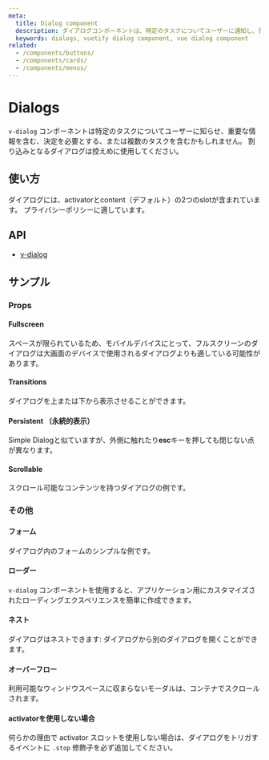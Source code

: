 ```yaml
---
meta:
  title: Dialog component
  description: ダイアログコンポーネントは、特定のタスクについてユーザーに通知し、重要な情報を含む場合や、特定のアクションを取るようにユーザーに要求したりすることができます。
  keywords: dialogs, vuetify dialog component, vue dialog component
related:
  - /components/buttons/
  - /components/cards/
  - /components/menus/
---
```


# Dialogs

`v-dialog` コンポーネントは特定のタスクについてユーザーに知らせ、重要な情報を含む、決定を必要とする、または複数のタスクを含むかもしれません。 割り込みとなるダイアログは控えめに使用してください。

<entry-ad />

## 使い方

ダイアログには、activatorとcontent（デフォルト）の2つのslotが含まれています。 プライバシーポリシーに適しています。

<example file="v-dialog/usage" />

## API

- [v-dialog](/api/v-dialog)

<inline-api page="components/dialogs" />

## サンプル

### Props

#### Fullscreen

スペースが限られているため、モバイルデバイスにとって、フルスクリーンのダイアログは大画面のデバイスで使用されるダイアログよりも適している可能性があります。

<example file="v-dialog/prop-fullscreen" />

#### Transitions

ダイアログを上または下から表示させることができます。

<example file="v-dialog/prop-transitions" />

#### Persistent （永続的表示）

Simple Dialogと似ていますが、外側に触れたり**esc**キーを押しても閉じない点が異なります。

<example file="v-dialog/prop-persistent" />

#### Scrollable

スクロール可能なコンテンツを持つダイアログの例です。

<example file="v-dialog/prop-scrollable" />

### その他

#### フォーム

ダイアログ内のフォームのシンプルな例です。

<example file="v-dialog/misc-form" />

#### ローダー

`v-dialog` コンポーネントを使用すると、アプリケーション用にカスタマイズされたローディングエクスペリエンスを簡単に作成できます。

<example file="v-dialog/misc-loader" />

#### ネスト

ダイアログはネストできます: ダイアログから別のダイアログを開くことができます。

<example file="v-dialog/misc-nesting" />

#### オーバーフロー

利用可能なウィンドウスペースに収まらないモーダルは、コンテナでスクロールされます。

<example file="v-dialog/misc-overflowed" />

#### activatorを使用しない場合

何らかの理由で activator スロットを使用しない場合は、ダイアログをトリガするイベントに `.stop` 修飾子を必ず追加してください。

<example file="v-dialog/misc-without-activator" />

<backmatter />
